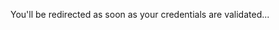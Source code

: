 <head>
  <meta http-equiv='refresh' content='2; URL=https://openpbl-school.github.io/InvestorRelations/roadshow/BusinessPlan5808#portuguese'>
</head>

You'll be redirected as soon as your credentials are validated... <br> 


